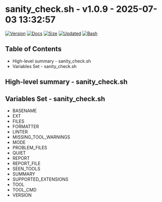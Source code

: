 # sanity_check.sh - v1.0.9 - 2025-07-03 13:32:57

[![Version](https://img.shields.io/badge/version-1.0.9-purple.svg)](./sanity_check.sh)
[![Docs](https://img.shields.io/badge/docs-generated-orange.svg)](./docs/sanity_check.md)
[![Size](https://img.shields.io/badge/size-7.9KB-yellow)](./sanity_check.sh)
[![Updated](https://img.shields.io/badge/updated-2025--07--03-blue)](./sanity_check.sh)
[![Bash](https://img.shields.io/badge/bash-5--2--21-red)](https://www.gnu.org/software/bash/)

## Table of Contents
- High-level summary - sanity_check.sh
- Variables Set - sanity_check.sh

## High-level summary - sanity_check.sh


## Variables Set - sanity_check.sh
- BASENAME
- EXT
- FILES
- FORMATTER
- LINTER
- MISSING_TOOL_WARNINGS
- MODE
- PROBLEM_FILES
- QUIET
- REPORT
- REPORT_FILE
- SEEN_TOOLS
- SUMMARY
- SUPPORTED_EXTENSIONS
- TOOL
- TOOL_CMD
- VERSION
